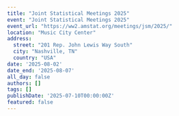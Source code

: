 ```yaml
---
title: "Joint Statistical Meetings 2025"
event: "Joint Statistical Meetings 2025"
event_url: "https://ww2.amstat.org/meetings/jsm/2025/"
location: "Music City Center"
address:
  street: "201 Rep. John Lewis Way South"
  city: "Nashville, TN"
  country: "USA"
date: '2025-08-02'
date_end: '2025-08-07'
all_day: false
authors: []
tags: []
publishDate: '2025-07-10T00:00:00Z'
featured: false
---
```

